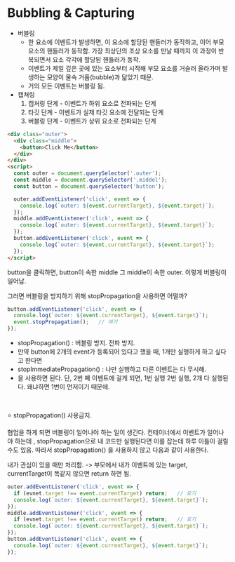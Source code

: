 # Bubbling & Capturing



- 버블링
  - 한 요소에 이벤트가 발생하면, 이 요소에 할당된 핸들러가 동작하고, 이어 부모 요소의 핸들러가 동작함. 가장 최상단의 조상 요소를 만날 때까지 이 과정이 반복되면서 요소 각각에 할당된 핸들러가 동작.
  - 이벤트가 제일 깊은 곳에 있는 요소부터 시작해 부모 요소를 거슬러 올라가며 발생하는 모양이 물속 거품(bubble)과 닮았기 때문.
  - 거의 모든 이벤트는 버블링 됨.
- 캡쳐링
  1. 캡처링 단계 - 이벤트가 하위 요소로 전파되는 단계
  2. 타깃 단계 - 이벤트가 실제 타깃 요소에 전달되는 단계
  3. 버블링 단계 - 이벤트가 상위 요소로 전파되는 단계

```html
<div class="outer">
  <div class="middle">
    <button>Click Me</button>
  </div>
</div>
<script>
  const outer = document.querySelector('.outer');
  const middle = document.querySelector('.middel');
  const button = document.querySelector('button');

  outer.addEventListener('click', event => {
    console.log(`outer: ${event.currentTarget}, ${event.target}`);
  });
  middle.addEventListener('click', event => {
    console.log(`outer: ${event.currentTarget}, ${event.target}`);
  });
  button.addEventListener('click', event => {
    console.log(`outer: ${event.currentTarget}, ${event.target}`);
  });
</script>
```

button을 클릭하면, button이 속한 middle 그 middle이 속한 outer. 이렇게 버블링이 일어남.

그러면 버블링을 방지하기 위해 stopPropagation을 사용하면 어떨까?

```javascript
button.addEventListener('click', event => {
  console.log(`outer: ${event.currentTarget}, ${event.target}`);
  event.stopPropagation();   // 여기
});
```

- stopPropagation() : 버블링 방지. 전파 방지.
- 만약 button에 2개의 event가 등록되어 있다고 했을 때, 1개만 실행하게 하고 싶다고 한다면
- stopImmediatePropagation() : 나만 실행하고 다른 이벤트는 다 무시해.
- 을 사용하면 된다. 단, 2번 째 이벤트에 걸게 되면, 1번 실행 2번 실행, 2개 다 실행된다. 왜냐하면 1번이 먼저이기 때문에.

<br/>

⭐️ stopPropagation() 사용금지.

협업을 하게 되면 버블링이 일어나야 하는 일이 생긴다. 컨테이너에서 이벤트가 일어나야 하는데 , stopPropagation으로 내 코드만 실행된다면 이를 잡는데 하루 이틀이 걸릴 수도 있음. 따라서 stopPropagation() 을 사용하지 않고 다음과 같이 사용한다.

내가 관심이 있을 때만 처리함. -> 부모에서 내가 이벤트에 있는 target, currentTarget이 똑같지 않으면 return 하면 됨.

```javascript
outer.addEventListener('click', event => {
  if (evnet.target !== event.currentTarget) return;   // 요기
  console.log(`outer: ${event.currentTarget}, ${event.target}`);
});
middle.addEventListener('click', event => {
  if (evnet.target !== event.currentTarget) return;   // 요기
  console.log(`outer: ${event.currentTarget}, ${event.target}`);
});
button.addEventListener('click', event => {
  console.log(`outer: ${event.currentTarget}, ${event.target}`);
});
```

